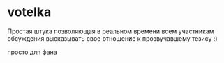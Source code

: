 votelka
=======

Простая штука позволяющая в реальном времени всем участникам обсуждения высказывать свое отношение к прозвучавшему тезису :)

просто для фана
